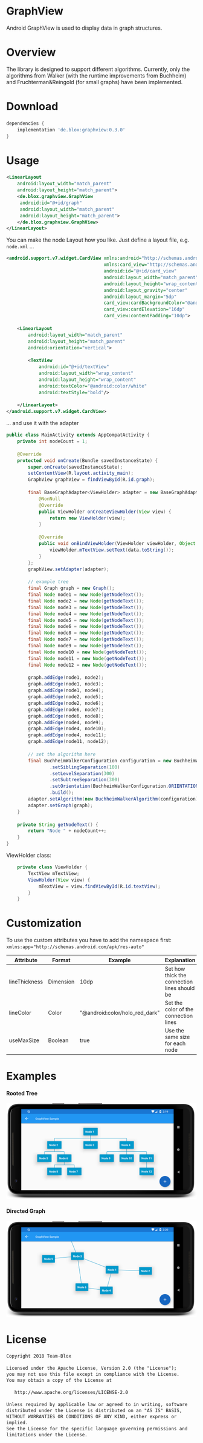 GraphView
===========

Android GraphView is used to display data in graph structures.

Overview
========
The library is designed to support different algorithms. Currently, only the algorithms from Walker (with the runtime improvements from Buchheim) and Fruchterman&Reingold (for small graphs) have been implemented.

Download
========

```groovy
dependencies {
    implementation 'de.blox:graphview:0.3.0'
}
```
Usage
======

```xml
<LinearLayout
    android:layout_width="match_parent"
    android:layout_height="match_parent">
    <de.blox.graphview.GraphView
     android:id="@+id/graph"
     android:layout_width="match_parent"
     android:layout_height="match_parent">
    </de.blox.graphview.GraphView>
</LinearLayout>
```
You can make the node Layout how you like. Just define a layout file, e.g. ```node.xml``` ...
```xml
<android.support.v7.widget.CardView xmlns:android="http://schemas.android.com/apk/res/android"
                                    xmlns:card_view="http://schemas.android.com/apk/res-auto"
                                    android:id="@+id/card_view"
                                    android:layout_width="match_parent"
                                    android:layout_height="wrap_content"
                                    android:layout_gravity="center"
                                    android:layout_margin="5dp"
                                    card_view:cardBackgroundColor="@android:color/holo_blue_dark"
                                    card_view:cardElevation="16dp"
                                    card_view:contentPadding="10dp">

    <LinearLayout
        android:layout_width="match_parent"
        android:layout_height="match_parent"
        android:orientation="vertical">

        <TextView
            android:id="@+id/textView"
            android:layout_width="wrap_content"
            android:layout_height="wrap_content"
            android:textColor="@android:color/white"
            android:textStyle="bold"/>

    </LinearLayout>
</android.support.v7.widget.CardView>
```

... and use it with the adapter

```java
public class MainActivity extends AppCompatActivity {
    private int nodeCount = 1;

    @Override
    protected void onCreate(Bundle savedInstanceState) {
        super.onCreate(savedInstanceState);
        setContentView(R.layout.activity_main);
        GraphView graphView = findViewById(R.id.graph);

        final BaseGraphAdapter<ViewHolder> adapter = new BaseGraphAdapter<ViewHolder>(this, R.layout.node, graph) {
            @NonNull
            @Override
            public ViewHolder onCreateViewHolder(View view) {
                return new ViewHolder(view);
            }

            @Override
            public void onBindViewHolder(ViewHolder viewHolder, Object data, int position) {
                viewHolder.mTextView.setText(data.toString());
            }
        };
        graphView.setAdapter(adapter);
        
        // example tree
        final Graph graph = new Graph();
        final Node node1 = new Node(getNodeText());
        final Node node2 = new Node(getNodeText());
        final Node node3 = new Node(getNodeText());
        final Node node4 = new Node(getNodeText());
        final Node node5 = new Node(getNodeText());
        final Node node6 = new Node(getNodeText());
        final Node node8 = new Node(getNodeText());
        final Node node7 = new Node(getNodeText());
        final Node node9 = new Node(getNodeText());
        final Node node10 = new Node(getNodeText());
        final Node node11 = new Node(getNodeText());
        final Node node12 = new Node(getNodeText());

        graph.addEdge(node1, node2);
        graph.addEdge(node1, node3);
        graph.addEdge(node1, node4);
        graph.addEdge(node2, node5);
        graph.addEdge(node2, node6);
        graph.addEdge(node6, node7);
        graph.addEdge(node6, node8);
        graph.addEdge(node4, node9);
        graph.addEdge(node4, node10);
        graph.addEdge(node4, node11);
        graph.addEdge(node11, node12);

        // set the algorithm here 
        final BuchheimWalkerConfiguration configuration = new BuchheimWalkerConfiguration.Builder()
                .setSiblingSeparation(100)
                .setLevelSeparation(300)
                .setSubtreeSeparation(300)
                .setOrientation(BuchheimWalkerConfiguration.ORIENTATION_TOP_BOTTOM)
                .build();
        adapter.setAlgorithm(new BuchheimWalkerAlgorithm(configuration));
        adapter.setGraph(graph);
    }
    
    private String getNodeText() {
        return "Node " + nodeCount++;
    }
}
```

ViewHolder class:
```java
    private class ViewHolder {
        TextView mTextView;
        ViewHolder(View view) {
            mTextView = view.findViewById(R.id.textView);
        }
    }
```

Customization
=============

To use the custom attributes you have to add the namespace first: ```
    xmlns:app="http://schemas.android.com/apk/res-auto"```

| Attribute        | Format    | Example                        | Explanation|
|------------------|-----------|--------------------------------|------------|
| lineThickness   | Dimension | 10dp                           | Set how thick the connection lines should be
| lineColor       | Color     | "@android:color/holo_red_dark" | Set the color of the connection lines
| useMaxSize      | Boolean   | true                           | Use the same size for each node

Examples
========
#### Rooted Tree
![alt Example](Tree.png "Tree Example")

#### Directed Graph
![alt Example](Graph.png "Graph Example")

License
=======

    Copyright 2018 Team-Blox

    Licensed under the Apache License, Version 2.0 (the "License");
    you may not use this file except in compliance with the License.
    You may obtain a copy of the License at

       http://www.apache.org/licenses/LICENSE-2.0

    Unless required by applicable law or agreed to in writing, software
    distributed under the License is distributed on an "AS IS" BASIS,
    WITHOUT WARRANTIES OR CONDITIONS OF ANY KIND, either express or implied.
    See the License for the specific language governing permissions and
    limitations under the License.
